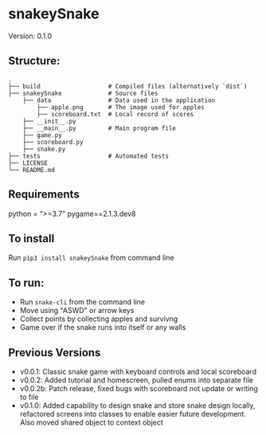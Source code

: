 # snakeySnake

Version: 0.1.0

## Structure:
    .
    ├── build                   # Compiled files (alternatively `dist`)
    ├── snakeySnake             # Source files
        ├── data                # Data used in the application
            ├── apple.png       # The image used for apples
            ├── scoreboard.txt  # Local record of scores
        ├── __init__.py
        ├── __main__.py         # Main program file
        ├── game.py
        ├── scoreboard.py
        ├── snake.py
    ├── tests                   # Automated tests
    ├── LICENSE
    └── README.md

## Requirements
python = ">=3.7"
pygame==2.1.3.dev8

## To install
Run `pip3 install snakeySnake` from command line

## To run:
- Run `snake-cli` from the command line
- Move using "ASWD" or arrow keys
- Collect points by collecting apples and survivng 
- Game over if the snake runs into itself or any walls

## Previous Versions
- v0.0.1: Classic snake game with keyboard controls and local scoreboard
- v0.0.2: Added tutorial and homescreen, pulled enums into separate file
- v0.0.2b: Patch release, fixed bugs with scoreboard not update or writing to file
- v0.1.0: Added capability to design snake and store snake design locally, refactored screens into classes to enable easier future development. Also moved shared object to context object